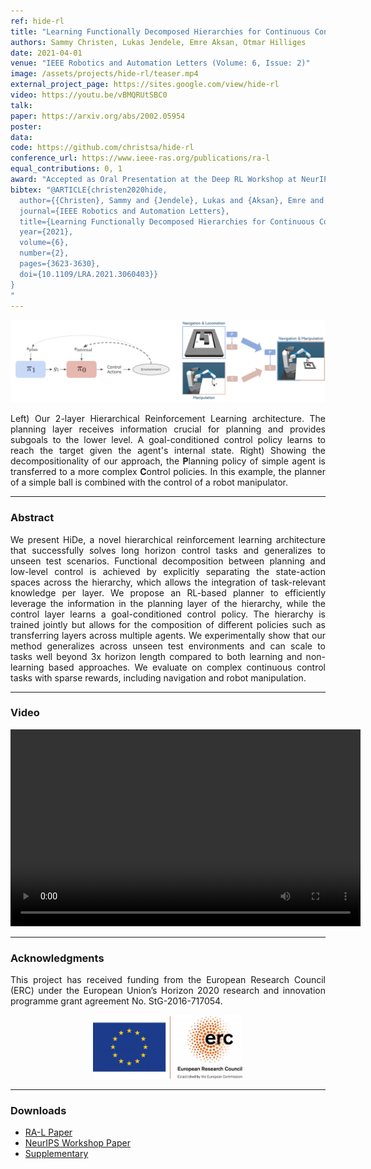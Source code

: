 ```yaml
---
ref: hide-rl
title: "Learning Functionally Decomposed Hierarchies for Continuous Control Tasks With Path Planning"
authors: Sammy Christen, Lukas Jendele, Emre Aksan, Otmar Hilliges
date: 2021-04-01
venue: "IEEE Robotics and Automation Letters (Volume: 6, Issue: 2)"
image: /assets/projects/hide-rl/teaser.mp4
external_project_page: https://sites.google.com/view/hide-rl
video: https://youtu.be/vBMQRUtSBC0
talk: 
paper: https://arxiv.org/abs/2002.05954
poster: 
data: 
code: https://github.com/christsa/hide-rl
conference_url: https://www.ieee-ras.org/publications/ra-l
equal_contributions: 0, 1
award: "Accepted as Oral Presentation at the Deep RL Workshop at NeurIPS"
bibtex: "@ARTICLE{christen2020hide,
  author={{Christen}, Sammy and {Jendele}, Lukas and {Aksan}, Emre and {Hilliges}, Otmar},
  journal={IEEE Robotics and Automation Letters},
  title={Learning Functionally Decomposed Hierarchies for Continuous Control Tasks With Path Planning},
  year={2021},
  volume={6},
  number={2},
  pages={3623-3630},
  doi={10.1109/LRA.2021.3060403}}
}
"
---
```


<img class="fullcol" src="/assets/projects/hide-rl/teaser.png" alt="Teaser-Picture" />

<p align="justify">
    <span class="figurecap">
    Left) Our 2-layer Hierarchical Reinforcement Learning architecture. The planning layer receives information crucial for planning and provides subgoals to the lower level. A goal-conditioned control policy learns to reach the target given the agent's internal state. Right) Showing the decompositionality of our approach, the <b>P</b>lanning policy of simple agent is transferred to a more complex <b>C</b>ontrol policies. In this example, the planner of a simple ball is combined with the control of a robot manipulator.
   </span>
</p>
<hr />


<h3>Abstract</h3>
<p align="justify">
We present HiDe, a novel hierarchical reinforcement learning architecture that successfully solves long horizon control tasks and generalizes to unseen test scenarios. Functional decomposition between planning and low-level control is achieved by explicitly separating the state-action spaces across the hierarchy, which allows the integration of task-relevant knowledge per layer. We propose an RL-based planner to efficiently leverage the information in the planning layer of the hierarchy, while the control layer learns a goal-conditioned control policy. The hierarchy is trained jointly but allows for the composition of different policies such as transferring layers across multiple agents. We experimentally show that our method generalizes across unseen test environments and can scale to tasks well beyond 3x horizon length compared to both learning and non-learning based approaches. We evaluate on complex continuous control tasks with sparse rewards, including navigation and robot manipulation.</p>
<hr />
    

<h3>Video</h3>
<div class="video" align="center">
<video width="560" height="315" src="https://files.ait.ethz.ch/projects/hide-rl/downloads/hide_drlw.mp4" frameborder="0" allowfullscreen controls></video>
</div>
<hr />


<h3>Acknowledgments</h3>
<p align="justify">
This project has received funding from the European Research Council (ERC) under the European Union’s Horizon 2020 research and innovation programme grant agreement No. StG-2016-717054.
</p>
<center>
<img width="240px" src="/assets/images/ERC.jpg" />
</center>
<hr />


<h3>Downloads</h3>
<ul class="linklist">
    <li class="a-pdf"><a title="Paper PDF" href="https://files.ait.ethz.ch/projects/hide-rl/downloads/christen2021hide_ral.pdf">RA-L Paper</a></li>
    <li class="a-pdf"><a title="Paper PDF" href="https://files.ait.ethz.ch/projects/hide-rl/downloads/christen2020hide.pdf">NeurIPS Workshop Paper</a></li>
    <li class="a-pdf"><a title="Paper PDF" href="https://files.ait.ethz.ch/projects/hide-rl/downloads/hide_supplementary.pdf">Supplementary</a></li>
</ul>


